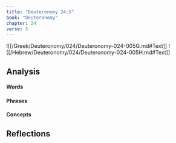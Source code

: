 ```yaml
---
title: "Deuteronomy 24:5"
book: "Deuteronomy"
chapter: 24
verse: 5
---
```

![[/Greek/Deuteronomy/024/Deuteronomy-024-005G.md#Text]]
![[/Hebrew/Deuteronomy/024/Deuteronomy-024-005H.md#Text]]

## Analysis

#### Words

#### Phrases

#### Concepts

## Reflections
